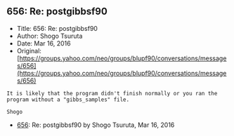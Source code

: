 ## 656: Re: postgibbsf90

- Title: 656: Re: postgibbsf90
- Author: Shogo Tsuruta
- Date: Mar 16, 2016
- Original: [https://groups.yahoo.com/neo/groups/blupf90/conversations/messages/656](https://groups.yahoo.com/neo/groups/blupf90/conversations/messages/656)

```
It is likely that the program didn't finish normally or you ran the program without a "gibbs_samples" file.

Shogo
```

- [656](0656.md): Re: postgibbsf90 by Shogo Tsuruta, Mar 16, 2016

